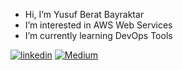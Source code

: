 -  Hi, I’m Yusuf Berat Bayraktar
-  I’m interested in AWS Web Services
-  I’m currently learning DevOps Tools


[![linkedin](https://img.shields.io/badge/Linkedin-000000?style=for-the-badge&logo=Linkedin&logoColor=white)](https://www.linkedin.com/in/yusuf-berat-bayraktar-733417216/)                [![Medium](https://img.shields.io/badge/Medium-000000?style=for-the-badge&logo=Medium&logoColor=white)](https://medium.com/@ybayraktarb)



